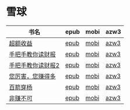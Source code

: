 # 雪球

| 书名 | epub | mobi | azw3 |
| --- | --- | --- | --- |
| [超额收益](http://ct.dalanmei.com/f/31084289-571548365-50f731) | [epub](http://ct.dalanmei.com/f/31084289-571548365-50f731) | [mobi](http://ct.dalanmei.com/f/31084289-571819405-1dbeba) | [azw3](http://ct.dalanmei.com/f/31084289-572198983-32d60f) |
| [手把手教你读财报](http://ct.dalanmei.com/f/31084289-571582445-f10e92) | [epub](http://ct.dalanmei.com/f/31084289-571582445-f10e92) | [mobi](http://ct.dalanmei.com/f/31084289-571736503-c69446) | [azw3](http://ct.dalanmei.com/f/31084289-571856882-72cd07) |
| [手把手教你读财报2](http://ct.dalanmei.com/f/31084289-571582439-cd0959) | [epub](http://ct.dalanmei.com/f/31084289-571582439-cd0959) | [mobi](http://ct.dalanmei.com/f/31084289-571736506-158b7f) | [azw3](http://ct.dalanmei.com/f/31084289-571856922-5d2fa7) |
| [您厉害，您赚得多](http://ct.dalanmei.com/f/31084289-571581843-89f0d7) | [epub](http://ct.dalanmei.com/f/31084289-571581843-89f0d7) | [mobi](http://ct.dalanmei.com/f/31084289-571736757-3e62ad) | [azw3](http://ct.dalanmei.com/f/31084289-571860675-33db5c) |
| [百箭穿杨](None) | [epub](None) | [mobi](None) | [azw3](None) |
| [非赚不可](None) | [epub](None) | [mobi](None) | [azw3](None) |
